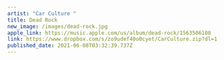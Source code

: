 ```yaml
---
artist: "Car Culture "
title: Dead Rock
new_image: /images/dead-rock.jpg
apple_link: https://music.apple.com/us/album/dead-rock/1563506108
link: https://www.dropbox.com/s/zo9udef40o0cyet/CarCulture.zip?dl=1
published_date: 2021-06-08T03:32:39.737Z
---
```

